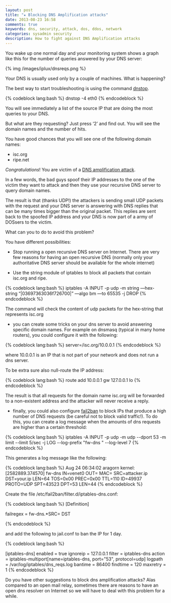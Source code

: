 ```yaml
---
layout: post
title: "★ Blocking DNS Amplification attacks"
date: 2013-08-23 16:58
comments: true
keywords: dns, security, attack, dos, ddos, network
categories: sysadmin security
description: How to fight against DNS Amplification attacks
---
```


You wake up one normal day and your monitoring system shows a graph like this for the number of queries answered by your DNS server:

{% img /images/iplux/dnsreqs.png %}

Your DNS is usually used only by a couple of machines. 
What is happening?

The best way to start troubleshooting is using the command [dnstop](http://dns.measurement-factory.com/tools/dnstop/).

{% codeblock lang:bash %}
dnstop -4 eth0
{% endcodeblock %}

You will see immediately a list of the source IP that are doing the most queries to your DNS.

But what are they requesting? Just press ‘2’ and find out. You will see the domain names and the number of hits.

You have good chances that you will see one of the following domain names:

- isc.org
- ripe.net

*Congratulations*! You are victim of a [DNS amplification attack](https://www.riskanalytics.com/2013/05/23/dns-amplification-attacks/).

In a few words, the bad guys spoof their IP addresses to the one of the victim they want to attack and then they use your recursive DNS server to query domain names.

The result is that (thanks UDP!) the attackers is sending small UDP packets with the request and your DNS server is answering with DNS replies that can be many times bigger than the original packet. This replies are sent back to the spoofed IP address and your DNS is now part of a army of DOSsers to the victim.

What can you to do to avoid this problem?

You have different possibilities:

- Stop running a open recursive DNS server on Internet. There are very few reasons for having an open recursive DNS (normally only your authoritative DNS server should be available for the whole internet)

- Use the string module of iptables to block all packets that contain isc.org and ripe.

{% codeblock lang:bash %}
iptables -A INPUT -p udp -m string —hex-string “|03697363036f726700|” —algo bm —to 65535 -j DROP
{% endcodeblock %}

The command will check the content of udp packets for the hex-string that represents isc.org

- you can create some tricks on your dns server to avoid answering specific domain names. For example on dnsmasq (typical in many home routers), you could configure it with the following:

{% codeblock lang:bash %}
server=/isc.org/10.0.0.1
{% endcodeblock %}

where 10.0.0.1 is an IP that is not part of your network and does not run a dns server.

To be extra sure also null-route the IP address:

{% codeblock lang:bash %}
route add 10.0.0.1 gw 127.0.0.1 lo
{% endcodeblock %}

The result is that all requests for the domain name isc.org will be forwarded to a non-existent address and the attacker will never receive a reply.

- finally, you could also configure [fail2ban](http://www.fail2ban.org/wiki/index.php/Main_Page) to block IPs that produce a high number of DNS requests (be careful not to block valid traffic!). To do this, you can create a log message when the amounts of dns requests are higher than a certain threshold:

{% codeblock lang:bash %}
iptables -A INPUT -p udp -m udp --dport 53 -m limit --limit 5/sec -j LOG --log-prefix "fw-dns " --log-level 7
{% endcodeblock %}

This generates a log message like the following:

{% codeblock lang:bash %}
Aug 24 06:34:02 aragorn kernel: [2582889.374570] fw-dns IN=venet0 OUT= MAC= SRC=attacker.ip DST=your.ip LEN=64 TOS=0x00 PREC=0x00 TTL=110 ID=49937 PROTO=UDP SPT=43523 DPT=53 LEN=44
{% endcodeblock %}

Create the file /etc/fail2ban/filter.d/iptables-dns.conf:

{% codeblock lang:bash %}
[Definition]

failregex = fw-dns.*SRC=<HOST> DST

{% endcodeblock %}

and add the following to jail.conf to ban the IP for 1 day.

{% codeblock lang:bash %}

[iptables-dns]
enabled = true
ignoreip = 127.0.0.1 
filter = iptables-dns
action = iptables-multiport[name=iptables-dns, port="53", protocol=udp]
logpath = /var/log/iptables/dns_reqs.log
bantime = 86400
findtime = 120
maxretry = 1
{% endcodeblock %}

Do you have other suggestions to block dns amplification attacks? Alas compared to an open mail relay, sometimes there are reasons to have an open dns resolver on Internet so we will have to deal with this problem for a while.


